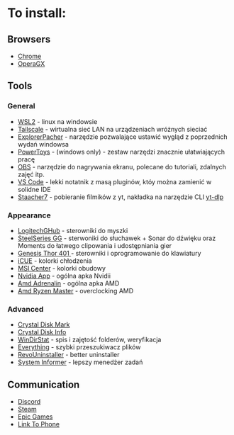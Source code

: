 # To install:
## Browsers
- [Chrome](https://www.google.com/chrome)  
- [OperaGX](https://www.opera.com/pl/gx)  

## Tools
### General
- [WSL2](https://learn.microsoft.com/en-us/windows/wsl/install) - linux na windowsie
- [Tailscale](https://tailscale.com) - wirtualna sieć LAN na urządzeniach wróżnych sieciać
- [ExplorerPacher](https://github.com/valinet/ExplorerPatcher) - narzędzie pozwalające ustawić wygląd z poprzednich wydań windowsa  
- [PowerToys](https://learn.microsoft.com/pl-pl/windows/powertoys) - (windows only) - zestaw narzędzi znacznie ułatwiających pracę  
- [OBS](https://obsproject.com) - narzędzie do nagrywania ekranu, polecane do tutoriali, zdalnych zajęć itp.    
- [VS Code](https://code.visualstudio.com) - lekki notatnik z masą pluginów, któy można zamienić w solidne IDE  
- [Staacher7](https://stacher.io) - pobieranie filmików z yt, nakładka na narzędzie CLI [yt-dlp](https://github.com/yt-dlp/yt-dlp)  

### Appearance
- [LogitechGHub](https://www.logitechg.com/pl-pl/innovation/g-hub.html) - sterowniki do myszki    
- [SteelSeries GG](https://steelseries.com/gg) - sterwoniki do słuchawek + Sonar do dźwięku oraz Moments do łatwego clipowania i udostępniania gier
- [Genesis Thor 401  ](https://genesis-zone.com/support/4162,thor-401-rgb) - sterowniki i oprogramowanie do klawiatury
- [iCUE](https://www.corsair.com/ww/en/s/icue?srsltid=AfmBOoqYYcsjxsYgcK9oGCbZRs1JnnmakMHYTSP0w1FB_RJGTEyONQHU) - kolorki chłodzenia  
- [MSI Center](https://ca.msi.com/Landing/MSI-Center) - kolorki obudowy  
- [Nvidia App](https://www.nvidia.com/en-us/software/nvidia-app)  - ogólna apka Nvidii
- [Amd Adrenalin](https://www.amd.com/en/products/software/adrenalin.html) - ogólna apka AMD
- [Amd Ryzen Master](https://www.amd.com/en/products/software/ryzen-master.html) - overclocking AMD
 
 ### Advanced
- [Crystal Disk Mark](https://crystalmark.info/en/software/crystaldiskmark)   
- [Crystal Disk Info](https://crystalmark.info/en/software/crystaldiskinfo)  
- [WinDirStat](https://windirstat.net/download.html) - spis i zajętość folderów, weryfikacja 
- [Everything](https://www.voidtools.com) - szybki przeszukiwacz plików
- [RevoUninstaller](https://www.revouninstaller.com) - better uninstaller
- [System Informer](https://systeminformer.com/downloads) - lepszy menedżer zadań


## Communication
- [Discord](https://discord.com)  
- [Steam](https://store.steampowered.com/about)  
- [Epic Games](https://store.epicgames.com/pl)
- [Link To Phone](https://www.microsoft.com/pl-pl/windows/sync-across-your-devices?r=1) 